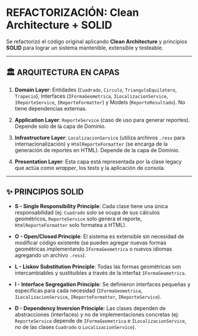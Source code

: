 # REFACTORIZACIÓN: Clean Architecture + SOLID

Se refactorizó el código original aplicando **Clean Architecture** y principios **SOLID** para lograr un sistema mantenible, extensible y testeable.

---

## 🏛️ ARQUITECTURA EN CAPAS

1.  **Domain Layer**: Entidades (`Cuadrado`, `Circulo`, `TrianguloEquilatero`, `Trapecio`), Interfaces (`IFormaGeometrica`, `ILocalizacionService`, `IReporteService`, `IReporteFormatter`) y Models (`ReporteResultado`). No tiene dependencias externas.

2.  **Application Layer**: `ReporteService` (caso de uso para generar reportes). Depende solo de la capa de Dominio.

3.  **Infrastructure Layer**: `LocalizacionService` (utiliza archivos `.resx` para internacionalización) y `HtmlReporteFormatter` (se encarga de la generación de reportes en HTML). Depende de la capa de Dominio.

4.  **Presentation Layer**: Esta capa está representada por la clase legacy que actúa como *wrapper*, los tests y la aplicación de consola.

---

## ✨ PRINCIPIOS SOLID

* **S - Single Responsibility Principle**: Cada clase tiene una única responsabilidad (ej: `Cuadrado` solo se ocupa de sus cálculos geométricos, `ReporteService` solo genera el reporte, `HtmlReporteFormatter` solo formatea a HTML).

* **O - Open/Closed Principle**: El sistema es extensible sin necesidad de modificar código existente (se pueden agregar nuevas formas geométricas implementando `IFormaGeometrica` o nuevos idiomas agregando un archivo `.resx`).

* **L - Liskov Substitution Principle**: Todas las formas geométricas son intercambiables y sustituibles a través de la interfaz `IFormaGeometrica`.

* **I - Interface Segregation Principle**: Se definieron interfaces pequeñas y específicas para cada necesidad (`IFormaGeometrica`, `ILocalizacionService`, `IReporteFormatter`, `IReporteService`).

* **D - Dependency Inversion Principle**: Las clases dependen de abstracciones (interfaces) y no de implementaciones concretas (ej: `ReporteService` depende de `IFormaGeometrica` e `ILocalizacionService`, no de las clases `Cuadrado` o `LocalizacionService`).
